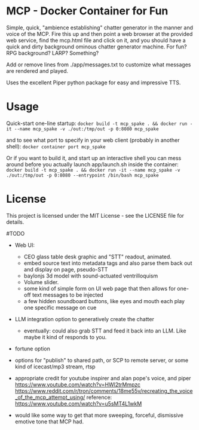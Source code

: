 # MCP - Docker Container for Fun
Simple, quick, "ambience establishing" chatter generator in the manner and voice of the MCP. Fire this up and then point a web browser 
at the provided web service, find the mcp.html file and click on it, and you should have a quick and dirty 
background ominous chatter generator machine. For fun? RPG background? LARP? Something?

Add or remove lines from ./app/messages.txt to customize what messages are rendered and played.

Uses the excellent Piper python package for easy and impressive TTS.


# Usage
Quick-start one-line startup:
```docker build -t mcp_spake . && docker run -it --name mcp_spake -v ./out:/tmp/out -p 0:8080 mcp_spake```

and to see what port to specify in your web client (probably in another shell):
```docker container port mcp_spake```

Or if you want to build it, and start up an interactive shell you can mess around before you actually launch app/launch.sh inside the container:
```docker build -t mcp_spake . && docker run -it --name mcp_spake -v ./out:/tmp/out -p 0:8080 --entrypoint /bin/bash mcp_spake```

# License
This project is licensed under the MIT License - see the LICENSE file for details.


#TODO
 - Web UI: 
	- CEO glass table desk graphic and "STT" readout, animated.
	- embed source text into metadata tags and also parse them back out and display on page, pseudo-STT
	- baylonjs 3d model with sound-actuated ventrilloquism
	- Volume slider. 
	- some kind of simple form on UI web page that then allows for one-off text messages to be injected 
	- a few hidden soundboard buttons, like eyes and mouth each play one specific message on cue

 - LLM integration option to generatively create the chatter
	- eventually: could also grab STT and feed it back into an LLM. Like maybe it kind of responds to you.

 - fortune option

 - options for "publish" to shared path, or SCP to remote server, or some kind of icecast/mp3 stream, rtsp

 - appropriate credit for youtube inspirer and alan pope's voice, and piper
https://www.youtube.com/watch?v=HWl2trMmpzc
https://www.reddit.com/r/tron/comments/18me55v/recreating_the_voice_of_the_mcp_attempt_using/
reference: https://www.youtube.com/watch?v=u5sMT4L1wkM

 - would like some way to get that more sweeping, forceful, dismissive emotive tone that MCP had.

